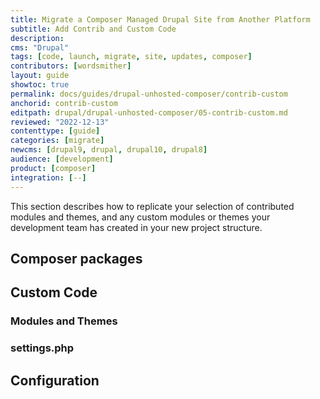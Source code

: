 ```yaml
---
title: Migrate a Composer Managed Drupal Site from Another Platform
subtitle: Add Contrib and Custom Code
description: 
cms: "Drupal"
tags: [code, launch, migrate, site, updates, composer]
contributors: [wordsmither]
layout: guide
showtoc: true
permalink: docs/guides/drupal-unhosted-composer/contrib-custom
anchorid: contrib-custom
editpath: drupal/drupal-unhosted-composer/05-contrib-custom.md
reviewed: "2022-12-13"
contenttype: [guide]
categories: [migrate]
newcms: [drupal9, drupal, drupal10, drupal8]
audience: [development]
product: [composer]
integration: [--]
---
```


This section describes how to replicate your selection of contributed modules and themes, and any custom modules or themes your development team has created in your new project structure.

## Composer packages

<Partial file="migrate/drupal-composer-packages.md" />

## Custom Code

<Partial file="migrate/drupal-custom-code.md" />

### Modules and Themes

<Partial file="migrate/drupal-modules-themes.md" />

### settings.php

<Partial file="migrate/drupal-settings.md" />

## Configuration

<Partial file="migrate/drupal-config.md" />